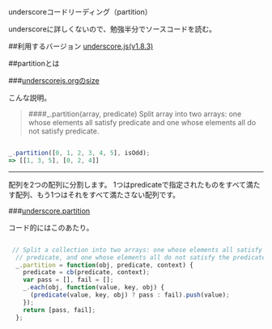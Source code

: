 underscoreコードリーディング（partition）


underscoreに詳しくないので、勉強半分でソースコードを読む。


##利用するバージョン
[underscore.js(v1.8.3)](https://github.com/jashkenas/underscore/tree/1.8.3)


##partitionとは


###[underscorejs.orgのsize](http://underscorejs.org/#partition)

こんな説明。
>####_.partition(array, predicate) 
Split array into two arrays: one whose elements all satisfy predicate and one whose elements all do not satisfy predicate.



```javascript

_.partition([0, 1, 2, 3, 4, 5], isOdd);
=> [[1, 3, 5], [0, 2, 4]]

```

------------- 

配列を2つの配列に分割します。
1つはpredicateで指定されたものをすべて満たす配列、もう1つはそれをすべて満たさない配列です。

###[underscore.partition](https://github.com/jashkenas/underscore/blob/1.8.3/underscore.js#L439)

コード的にはこのあたり。


```javascript

 // Split a collection into two arrays: one whose elements all satisfy the given
  // predicate, and one whose elements all do not satisfy the predicate.
  _.partition = function(obj, predicate, context) {
    predicate = cb(predicate, context);
    var pass = [], fail = [];
    _.each(obj, function(value, key, obj) {
      (predicate(value, key, obj) ? pass : fail).push(value);
    });
    return [pass, fail];
  };



```

